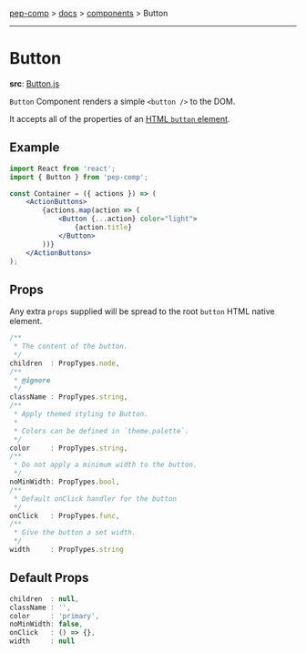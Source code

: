 [pep-comp](/) > [docs](/docs/README.md) > [components](/docs/components/README.md) > Button

--------------------------------------------------------------------------------

# Button

**src**: [Button.js](/src/lib/Button/Button.js)

`Button` Component renders a simple `<button />` to the DOM.

It accepts all of the properties of an [HTML `button` element](https://developer.mozilla.org/en-US/docs/Web/HTML/Element/button).

## Example

```jsx
import React from 'react';
import { Button } from 'pep-comp';

const Container = ({ actions }) => (
    <ActionButtons>
        {actions.map(action => (
            <Button {...action} color="light">
                {action.title}
            </Button>
        ))}
    </ActionButtons>
);
```

## Props

Any extra `props` supplied will be spread to the root `button` HTML native element.

```javascript
/**
 * The content of the button.
 */
children  : PropTypes.node,
/**
 * @ignore
 */
className : PropTypes.string,
/**
 * Apply themed styling to Button.
 *
 * Colors can be defined in `theme.palette`.
 */
color     : PropTypes.string,
/**
 * Do not apply a minimum width to the button.
 */
noMinWidth: PropTypes.bool,
/**
 * Default onClick handler for the button
 */
onClick   : PropTypes.func,
/**
 * Give the button a set width.
 */
width     : PropTypes.string
```

## Default Props

```javascript
children  : null,
className : '',
color     : 'primary',
noMinWidth: false,
onClick   : () => {},
width     : null
```
